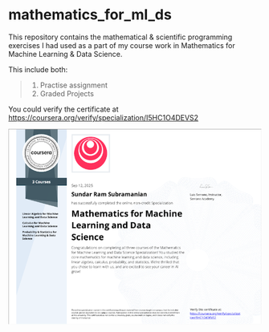 # mathematics_for_ml_ds
This repository contains the mathematical &amp; scientific programming exercises I had used as a part of my course work in Mathematics for Machine Learning & Data Science.

This include both:
> 1. Practise assignment
> 2. Graded Projects

You could verify the certificate at https://coursera.org/verify/specialization/I5HC1O4DEVS2

![Alt text](certificate.png)



